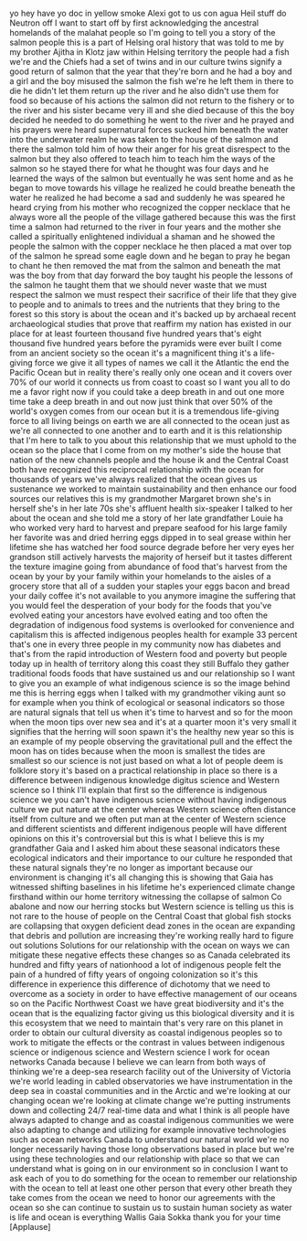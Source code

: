
yo hey have yo doc in yellow smoke Alexi
got to us con agua Heil stuff do Neutron
off I want to start off by first
acknowledging the ancestral homelands of
the malahat people so I&#39;m going to tell
you a story of the salmon people this is
a part of Helsing oral history that was
told to me by my brother
Ajitha in Klotz jaw within Helsing
territory the people had a fish we&#39;re
and the Chiefs had a set of twins and in
our culture twins signify a good return
of salmon that the year that they&#39;re
born and he had a boy and a girl and the
boy misused the salmon the fish we&#39;re he
left them in there to die he didn&#39;t let
them return up the river and he also
didn&#39;t use them for food so because of
his actions
the salmon did not return to the fishery
or to the river and his sister became
very ill and she died because of this
the boy decided he needed to do
something he went to the river and he
prayed and his prayers were heard
supernatural forces sucked him beneath
the water into the underwater realm he
was taken to the house of the salmon and
there the salmon told him of how their
anger for his great disrespect to the
salmon but they also offered to teach
him to teach him the ways of the salmon
so he stayed there for what he thought
was four days and he learned the ways of
the salmon but eventually he was sent
home and as he began to move towards his
village he realized he could breathe
beneath the water he realized he had
become a sad
and suddenly he was speared he heard
crying from his mother who recognized
the copper necklace that he always wore
all the people of the village gathered
because this was the first time a salmon
had returned to the river in four years
and the mother she called a spiritually
enlightened individual a shaman and he
showed the people the salmon with the
copper necklace he then placed a mat
over top of the salmon he spread some
eagle down and he began to pray he began
to chant he then removed the mat from
the salmon and beneath the mat was the
boy from that day forward the boy taught
his people the lessons of the salmon he
taught them that we should never waste
that we must respect the salmon we must
respect their sacrifice of their life
that they give to people and to animals
to trees and the nutrients that they
bring to the forest so this story is
about the ocean and it&#39;s backed up by
archaeal recent archaeological studies
that prove that reaffirm my nation has
existed in our place for at least
fourteen thousand five hundred years
that&#39;s eight thousand five hundred years
before the pyramids were ever built
I come from an ancient society so the
ocean it&#39;s a magnificent thing it&#39;s a
life-giving force we give it all types
of names we call it the Atlantic the end
the Pacific Ocean but in reality there&#39;s
really only one ocean and it covers over
70% of our world it connects us from
coast to coast so I want you all to do
me a favor right now if you could take a
deep breath in and out one more time
take a deep breath in and out
now just think that over 50% of the
world&#39;s oxygen comes from our ocean but
it is a tremendous life-giving force to
all living beings on earth we are all
connected to the ocean just as we&#39;re all
connected to one another and to earth
and it is this relationship that I&#39;m
here to talk to you about this
relationship that we must uphold to the
ocean so the place that I come from on
my mother&#39;s side the house that nation
of the new channels people and the house
ik and the Central Coast
both have recognized this reciprocal
relationship with the ocean for
thousands of years we&#39;ve always realized
that the ocean gives us sustenance we
worked to maintain sustainability and
then enhance our food sources our
relatives this is my grandmother
Margaret brown she&#39;s in herself she&#39;s in
her late 70s
she&#39;s affluent health six-speaker I
talked to her about the ocean and she
told me a story of her late grandfather
Louie ha who worked very hard to harvest
and prepare seafood for his large family
her favorite was and dried herring eggs
dipped in to seal grease within her
lifetime she has watched her food source
degrade before her very eyes
her grandson still actively harvests the
majority of herseif
but it tastes different the texture
imagine going from abundance of food
that&#39;s harvest from the ocean by your by
your family within your homelands to the
aisles of a grocery store that all of a
sudden your staples your eggs bacon and
bread your daily coffee it&#39;s not
available to you anymore imagine the
suffering that you would feel the
desperation of your body for the foods
that you&#39;ve evolved eating your
ancestors have evolved eating and too
often the degradation of indigenous food
systems is overlooked for convenience
and capitalism this is affected
indigenous peoples health for example 33
percent that&#39;s one in every three people
in my community now has diabetes and
that&#39;s from the rapid introduction of
Western food and poverty but people
today up in health of territory along
this coast
they still Buffalo they gather
traditional foods foods that have
sustained us and our relationship so I
want to give you an example of what
indigenous science is so the image
behind me this is herring eggs when I
talked with my grandmother viking aunt
so for example when you think of
ecological or seasonal indicators so
those are natural signals that tell us
when it&#39;s time to harvest and so for the
moon when the moon tips over new sea and
it&#39;s at a quarter moon it&#39;s very small
it signifies that the herring will soon
spawn it&#39;s the healthy new year
so this is an example of my people
observing the gravitational pull and the
effect the moon has on tides because
when the moon is smallest the tides are
smallest so our science is not just
based on what a lot of people deem is
folklore story it&#39;s based on a practical
relationship in place so there is a
difference between indigenous knowledge
digitus science and Western science so I
think I&#39;ll explain that first so the
difference is indigenous science we you
can&#39;t have indigenous science without
having indigenous culture we put nature
at the center whereas Western science
often distance itself from culture and
we often put man at the center of
Western science and different scientists
and different indigenous people will
have different opinions on this it&#39;s
controversial but this is what I believe
this is my grandfather Gaia and I asked
him about these seasonal indicators
these ecological indicators and their
importance to our culture he responded
that these natural signals they&#39;re no
longer as important because our
environment is changing it&#39;s all
changing this is showing that Gaia has
witnessed shifting baselines in his
lifetime he&#39;s experienced climate change
firsthand within our home territory
witnessing the collapse of salmon Co
abalone and now our herring stocks but
Western science is telling us this is
not rare to the house of people on the
Central Coast that global fish stocks
are collapsing that oxygen deficient
dead zones in the ocean are expanding
that debris and pollution are increasing
they&#39;re working really hard to figure
out solutions
Solutions for our relationship with the
ocean on ways we can mitigate these
negative effects these changes so as
Canada celebrated its hundred and fifty
years of nationhood a lot of indigenous
people felt the pain of a hundred of
fifty years of ongoing colonization
so it&#39;s this difference in experience
this difference of dichotomy that we
need to overcome as a society in order
to have effective management of our
oceans so on the Pacific Northwest Coast
we have great biodiversity and it&#39;s the
ocean that is the equalizing factor
giving us this biological diversity and
it is this ecosystem that we need to
maintain that&#39;s very rare on this planet
in order to obtain our cultural
diversity as coastal indigenous peoples
so to work to mitigate the effects or
the contrast in values between
indigenous science or indigenous science
and Western science I work for ocean
networks Canada because I believe we can
learn from both ways of thinking we&#39;re a
deep-sea research facility out of the
University of Victoria we&#39;re world
leading in cabled observatories we have
instrumentation in the deep sea in
coastal communities and in the Arctic
and we&#39;re looking at our changing ocean
we&#39;re looking at climate change we&#39;re
putting instruments down and collecting
24/7 real-time data and what I think is
all people have always adapted to change
and as coastal indigenous communities we
were also adapting to change and
utilizing for example innovative
technologies such as ocean networks
Canada to understand
our natural world we&#39;re no longer
necessarily having those long
observations based in place but we&#39;re
using these technologies and our
relationship with place so that we can
understand what is going on in our
environment so in conclusion I want to
ask each of you to do something for the
ocean to remember our relationship with
the ocean to tell at least one other
person that every other breath they take
comes from the ocean we need to honor
our agreements with the ocean so she can
continue to sustain us to sustain human
society as water is life and ocean is
everything Wallis Gaia Sokka thank you
for your time
[Applause]
